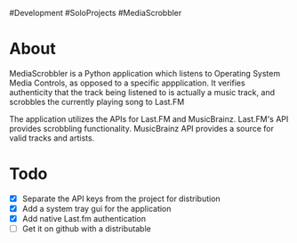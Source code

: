 #Development #SoloProjects #MediaScrobbler
# About
MediaScrobbler is a Python application which listens to Operating System Media Controls, as opposed to a specific appplication. It verifies authenticity that the track being listened to is actually a music track, and scrobbles the currently playing song to Last.FM

The application utilizes the APIs for Last.FM and MusicBrainz. Last.FM's API provides scrobbling functionality. MusicBrainz API provides a source for valid tracks and artists.

# Todo
- [x] Separate the API keys from the project for distribution
- [x] Add a system tray gui for the application
- [x] Add native Last.fm authentication
- [ ] Get it on github with a distributable
